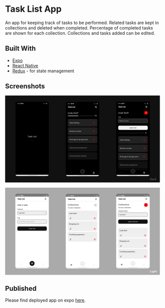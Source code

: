 # Task List App

An app for keeping track of tasks to be performed. Related tasks are kept in collections and deleted when completed. Percentage of completed tasks are shown for each collection. Collections and tasks added can be edited.

## Built With

- [Expo](https://expo.io/tools)
- [React Native](https://reactnative.dev/)
- [Redux](https://redux.js.org/) - for state management

## Screenshots

![Splash screen dark](/assets/ssdark.jpg)

![Splash screen light](/assets/sslight.jpg)

## Published

Please find deployed app on expo [here](https://exp.host/@cobynnha/taskListApp).
